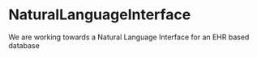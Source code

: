 # NaturalLanguageInterface
We are working towards a Natural Language Interface for an EHR based database

